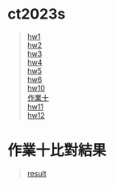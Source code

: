 # ct2023s
> [hw1](https://yenchieh0716.github.io/ct2023s/hw01/)<br>
> [hw2](https://yenchieh0716.github.io/ct2023s/hw02/index.html)<br>
> [hw3](https://yenchieh0716.github.io/ct2023s/hw03/index.html)<br>
> [hw4](https://yenchieh0716.github.io/ct2023s/hw04/index.html)<br>
> [hw5](https://yenchieh0716.github.io/ct2023s/hw05/)<br>
> [hw6](https://yenchieh0716.github.io/ct2023s/hw06/index.html)<br>
> [hw10](https://yenchieh0716.github.io/ct2023s/hw10/website/index.html)<br>
> [作業十](http://hw10.surge.sh)<br>
> [hw11](https://yenchieh0716.github.io/ct2023s/hw11/)<br>
> [hw12](https://yenchieh0716.github.io/ct2023s/hw12/)<br>

# 作業十比對結果
> [result](https://colab.research.google.com/drive/1n6ftNBb9WpwuN96-xHlUVtmaS3nkVDLO)
